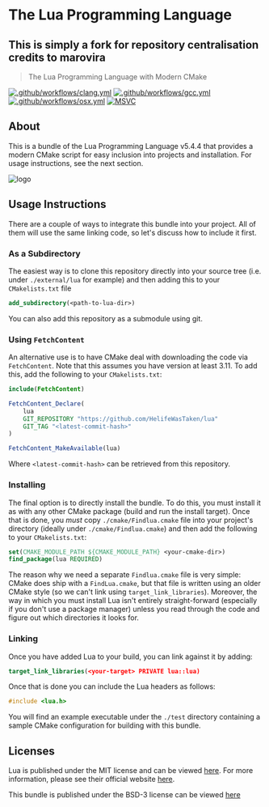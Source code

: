 # The Lua Programming Language

## This is simply a fork for repository centralisation credits to marovira

> The Lua Programming Language with Modern CMake

[![.github/workflows/clang.yml](https://github.com/marovira/lua/actions/workflows/clang.yml/badge.svg)](https://github.com/marovira/lua/actions/workflows/clang.yml)
[![.github/workflows/gcc.yml](https://github.com/marovira/lua/actions/workflows/gcc.yml/badge.svg)](https://github.com/marovira/lua/actions/workflows/gcc.yml)
[![.github/workflows/osx.yml](https://github.com/marovira/lua/actions/workflows/osx.yml/badge.svg)](https://github.com/marovira/lua/actions/workflows/osx.yml)
[![MSVC](https://github.com/marovira/lua/actions/workflows/msvc.yml/badge.svg)](https://github.com/marovira/lua/actions/workflows/msvc.yml)

## About

This is a bundle of the Lua Programming Language v5.4.4 that provides a modern
CMake script for easy inclusion into projects and installation. For usage
instructions, see the next section. 


![logo](https://github.com/marovira/lua/blob/master/logo.png)

## Usage Instructions

There are a couple of ways to integrate this bundle into your project. All of
them will use the same linking code, so let's discuss how to include it first.

### As a Subdirectory

The easiest way is to clone this repository directly into your source tree (i.e.
under `./external/lua` for example) and then adding this to your
`CMakelists.txt` file

```cmake
add_subdirectory(<path-to-lua-dir>)
```

You can also add this repository as a submodule using git.

### Using `FetchContent`

An alternative use is to have CMake deal with downloading the code via
`FetchContent`. Note that this assumes you have version at least 3.11. To add
this, add the following to your `CMakelists.txt`:

```cmake
include(FetchContent)

FetchContent_Declare(
    lua
    GIT_REPOSITORY "https://github.com/HelifeWasTaken/lua"
    GIT_TAG "<latest-commit-hash>"
)

FetchContent_MakeAvailable(lua)
```

Where `<latest-commit-hash>` can be retrieved from this repository. 

### Installing

The final option is to directly install the bundle. To do this, you must install
it as with any other CMake package (build and run the install target). Once that
is done, you *must* copy `./cmake/Findlua.cmake` file into your project's
directory (ideally under `./cmake/Findlua.cmake`) and then add the following to
your `CMakelists.txt`:

```cmake
set(CMAKE_MODULE_PATH ${CMAKE_MODULE_PATH} <your-cmake-dir>)
find_package(lua REQUIRED)
```

The reason why we need a separate `Findlua.cmake` file is very simple: CMake
does ship with a `FindLua.cmake`, but that file is written using an older CMake
style (so we can't link using `target_link_libraries`). Moreover, the way in
which you must install Lua isn't entirely straight-forward (especially if you
don't use a package manager) unless you read through the code and figure out
which directories it looks for. 

### Linking

Once you have added Lua to your build, you can link against it by adding:

```cmake
target_link_libraries(<your-target> PRIVATE lua::lua)
```

Once that is done you can include the Lua headers as follows:

```c++
#include <lua.h>
```

You will find an example executable under the `./test` directory containing a
sample CMake configuration for building with this bundle.

## Licenses

Lua is published under the MIT license and can be viewed
[here](https://github.com/marovira/lua/blob/master/LUA_LICENSE). For more
information, please see their official website [here](https://www.lua.org/).

This bundle is published under the BSD-3 license can be viewed [here](https://github.com/marovira/lua/blob/master/LICENSE)
